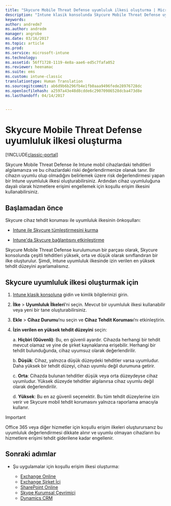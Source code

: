 ```yaml
---
title: "Skycure Mobile Threat Defense uyumluluk ilkesi oluşturma | Microsoft Docs"
description: "Intune klasik konsolunda Skycure Mobile Threat Defense uyumluluk ilkesi oluşturun."
keywords: 
author: andredm7
ms.author: andredm
manager: angrobe
ms.date: 03/16/2017
ms.topic: article
ms.prod: 
ms.service: microsoft-intune
ms.technology: 
ms.assetid: 56ff1728-1119-4e8a-aae6-ed5c7fafa052
ms.reviewer: heenamac
ms.suite: ems
ms.custom: intune-classic
translationtype: Human Translation
ms.sourcegitcommit: ab6d9b6b296fb4e1fb0aaa9496fede28976728dc
ms.openlocfilehash: a2597a43e48d8cdde6c29070986528dcba473d8e
ms.lasthandoff: 04/14/2017


---
```


# <a name="create-skycure-mobile-threat-defense-compliance-policy"></a>Skycure Mobile Threat Defense uyumluluk ilkesi oluşturma

[!INCLUDE[classic-portal](../includes/classic-portal.md)]

Skycure Mobile Threat Defense ile Intune mobil cihazlardaki tehditleri algılamanıza ve bu cihazlardaki riski değerlendirmenize olanak tanır. Bir cihazın uyumlu olup olmadığını belirlemek üzere risk değerlendirmesi yapan bir Intune uyumluluk ilkesi oluşturabilirsiniz. Ardından cihaz uyumluluğuna dayalı olarak hizmetlere erişimi engellemek için koşullu erişim ilkesini kullanabilirsiniz.

## <a name="before-you-begin"></a>Başlamadan önce

Skycure cihaz tehdit koruması ile uyumluluk ilkesinin önkoşulları:

-   [Intune ile Skycure tümleştirmesini kurma](https://docs.microsoft.com/intune/deploy-use/setup-the-skycure-integration-with-Intune)

-   [Intune'da Skycure bağlantısını etkinleştirme](https://docs.microsoft.com/intune/deploy-use/enable-skycure-mobile-threat-defense-in-intune)

Skycure Mobile Threat Defense kurulumunun bir parçası olarak, Skycure konsolunda çeşitli tehditleri yüksek, orta ve düşük olarak sınıflandıran bir ilke oluşturulur. Şimdi, Intune uyumluluk ilkesinde izin verilen en yüksek tehdit düzeyini ayarlamalısınız.

## <a name="to-create-skycure-compliance-policy"></a>Skycure uyumluluk ilkesi oluşturmak için

1.  [Intune klasik konsoluna](https://manage.microsoft.com/) gidin ve kimlik bilgilerinizi girin.

2.  **İlke** &gt; **Uyumluluk İlkeleri**’ni seçin. Mevcut bir uyumluluk ilkesi kullanabilir veya yeni bir tane oluşturabilirsiniz.

3.  **Ekle** &gt; **Cihaz Durumu**’nu seçin ve **Cihaz Tehdit Koruması**’nı etkinleştirin.

4.  **İzin verilen en yüksek tehdit düzeyini** seçin:

    a.  **Hiçbiri (Güvenli)**: Bu, en güvenli ayardır. Cihazda herhangi bir tehdit mevcut olamaz ve yine de şirket kaynaklarına erişebilir. Herhangi bir tehdit bulunduğunda, cihaz uyumsuz olarak değerlendirilir.

    b.  **Düşük**: Cihaz, yalnızca düşük düzeydeki tehditler varsa uyumludur. Daha yüksek bir tehdit düzeyi, cihazı uyumlu değil durumuna getirir.

    c.  **Orta**: Cihazda bulunan tehditler düşük veya orta düzeydeyse cihaz uyumludur. Yüksek düzeyde tehditler algılanırsa cihaz uyumlu değil olarak değerlendirilir.

    d.  **Yüksek**: Bu en az güvenli seçenektir. Bu tüm tehdit düzeylerine izin verir ve Skycure mobil tehdit korumasını yalnızca raporlama amacıyla kullanır.

> [!IMPORTANT] 
> Office 365 veya diğer hizmetler için koşullu erişim ilkeleri oluşturursanız bu uyumluluk değerlendirmesi dikkate alınır ve uyumlu olmayan cihazların bu hizmetlere erişimi tehdit giderilene kadar engellenir.

## <a name="span-idmonitor-device-threats-classanchorspan-idnext-steps-classanchorspan-idtoc477360344-classanchorspanspanspannext-steps"></a><span id="monitor-device-threats" class="anchor"><span id="next-steps" class="anchor"><span id="_Toc477360344" class="anchor"></span></span></span>Sonraki adımlar

-   Şu uygulamalar için koşullu erişim ilkesi oluşturma:

    -   [Exchange Online](https://docs.microsoft.com/intune/deploy-use/restrict-access-to-exchange-online-with-microsoft-intune)
    -   [Exchange Şirket İçi](https://docs.microsoft.com/intune/deploy-use/restrict-access-to-exchange-onpremises-with-microsoft-intune)
    -   [SharePoint Online](https://docs.microsoft.com/intune/deploy-use/restrict-access-to-sharepoint-online-with-microsoft-intune)
    -   [Skype Kurumsal Çevrimiçi](https://docs.microsoft.com/intune/deploy-use/restrict-access-to-skype-for-business-online-with-microsoft-intune)
    -   [Dynamics CRM](https://docs.microsoft.com/intune/deploy-use/restrict-access-to-dynamics-crm-online-with-microsoft-intune)


